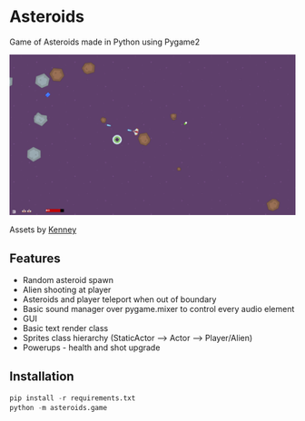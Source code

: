 # Asteroids
Game of Asteroids made in Python using Pygame2

![Game screenshot](image.png)

Assets by [Kenney](https://www.kenney.nl)
## Features
- Random asteroid spawn
- Alien shooting at player
- Asteroids and player teleport when out of boundary
- Basic sound manager over pygame.mixer to control every audio element
- GUI
- Basic text render class
- Sprites class hierarchy (StaticActor --> Actor --> Player/Alien)
- Powerups - health and shot upgrade

## Installation
```python
pip install -r requirements.txt
python -m asteroids.game
```